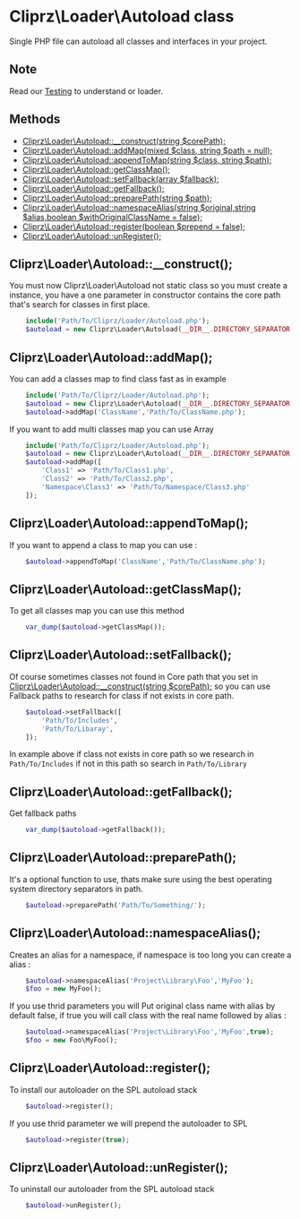 Cliprz\Loader\Autoload class
============================
Single PHP file can autoload all classes and interfaces in your project.

Note
----
Read our [Testing](http://www.github.com/Cliprz/Loader/Tests) to understand or loader.

Methods
-------
* [Cliprz\Loader\Autoload::__construct(string $corePath);](#__construct)
* [Cliprz\Loader\Autoload::addMap(mixed $class, string $path = null);](#addMap)
* [Cliprz\Loader\Autoload::appendToMap(string $class, string $path);](#appendToMap)
* [Cliprz\Loader\Autoload::getClassMap();](#getClassMap)
* [Cliprz\Loader\Autoload::setFallback(array $fallback);](#setFallback)
* [Cliprz\Loader\Autoload::getFallback();](#getFallback)
* [Cliprz\Loader\Autoload::preparePath(string $path);](#preparePath)
* [Cliprz\Loader\Autoload::namespaceAlias(string $original,string $alias,boolean $withOriginalClassName = false);](#namespaceAlias)
* [Cliprz\Loader\Autoload::register(boolean $prepend = false);](#register)
* [Cliprz\Loader\Autoload::unRegister();](#unRegister)

<a name="__construct"></a> Cliprz\Loader\Autoload::__construct();
-----------------------------------------------------------------
You must now Cliprz\Loader\Autoload not static class so you must create a instance,
you have a one parameter in constructor contains the core path that's search for classes in first place.

``` php
	include('Path/To/Cliprz/Loader/Autoload.php');
	$autoload = new Cliprz\Loader\Autoload(__DIR__.DIRECTORY_SEPARATOR.'Classes'.DIRECTORY_SEPARATOR);
```

<a name="addMap"></a> Cliprz\Loader\Autoload::addMap();
-------------------------------------------------------
You can add a classes map to find class fast as in example

``` php
	include('Path/To/Cliprz/Loader/Autoload.php');
	$autoload = new Cliprz\Loader\Autoload(__DIR__.DIRECTORY_SEPARATOR.'Classes'.DIRECTORY_SEPARATOR);
	$autoload->addMap('ClassName','Path/To/ClassName.php');
```

If you want to add multi classes map you can use Array

``` php
	include('Path/To/Cliprz/Loader/Autoload.php');
	$autoload = new Cliprz\Loader\Autoload(__DIR__.DIRECTORY_SEPARATOR.'Classes'.DIRECTORY_SEPARATOR);
	$autoload->addMap([
		'Class1' => 'Path/To/Class1.php',
		'Class2' => 'Path/To/Class2.php',
		'Namespace\Class3' => 'Path/To/Namespace/Class3.php'
	]);
```

<a name="appendToMap"></a> Cliprz\Loader\Autoload::appendToMap();
-----------------------------------------------------------------
If you want to append a class to map you can use :

``` php
	$autoload->appendToMap('ClassName','Path/To/ClassName.php');
```

<a name="#getClassMap"></a> Cliprz\Loader\Autoload::getClassMap();
------------------------------------------------------------------
To get all classes map you can use this method

``` php
	var_dump($autoload->getClassMap());
```

<a name="setFallback"></a> Cliprz\Loader\Autoload::setFallback();
-----------------------------------------------------------------
Of course sometimes classes not found in Core path that you set in [Cliprz\Loader\Autoload::__construct(string $corePath);](#__construct) so you can use Fallback paths to research for class if not exists in core path.

``` php
	$autoload->setFallback([
		'Path/To/Includes',
		'Path/To/Libaray',
	]);
```

In example above if class not exists in core path so we research in ```Path/To/Includes``` if not in this path so search in ```Path/To/Library```

<a name="getFallback"></a> Cliprz\Loader\Autoload::getFallback();
-----------------------------------------------------------------
Get fallback paths

``` php
	var_dump($autoload->getFallback());
```

<a name="preparePath"></a> Cliprz\Loader\Autoload::preparePath();
-----------------------------------------------------------------
It's a optional function to use, thats make sure using the best operating system directory separators in path.

``` php
	$autoload->preparePath('Path/To/Something/');
```

<a name="namespaceAlias"></a> Cliprz\Loader\Autoload::namespaceAlias();
-----------------------------------------------------------------------
Creates an alias for a namespace, if namespace is too long you can create a alias :

``` php
	$autoload->namespaceAlias('Project\Library\Foo','MyFoo');
	$foo = new MyFoo();
```

If you use thrid parameters you will Put original class name with alias by default false, if true you will call class with the real name followed by alias :

``` php
	$autoload->namespaceAlias('Project\Library\Foo','MyFoo',true);
	$foo = new Foo\MyFoo();
```

<a name="register"></a> Cliprz\Loader\Autoload::register();
-----------------------------------------------------------
To install our autoloader on the SPL autoload stack

``` php
	$autoload->register();
```

If you use thrid parameter we will prepend the autoloader to SPL

``` php
	$autoload->register(true);
```

<a name="unRegister"></a> Cliprz\Loader\Autoload::unRegister();
---------------------------------------------------------------
To uninstall our autoloader from the SPL autoload stack

``` php
	$autoload->unRegister();
```